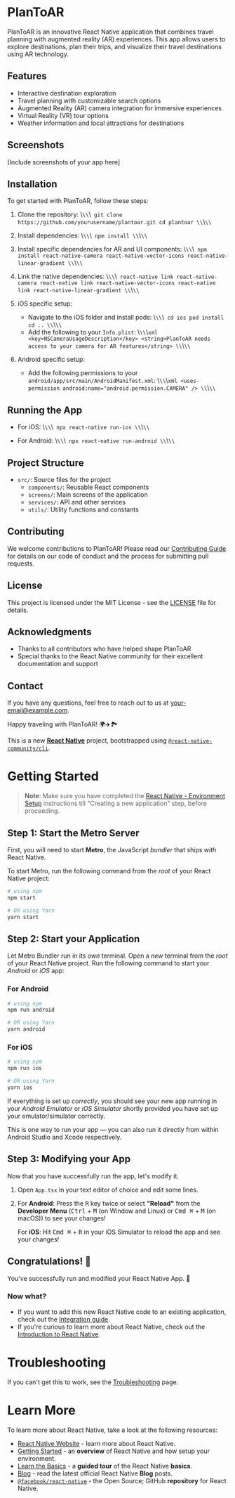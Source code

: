 # PlanToAR

PlanToAR is an innovative React Native application that combines travel planning with augmented reality (AR) experiences. This app allows users to explore destinations, plan their trips, and visualize their travel destinations using AR technology.

## Features

- Interactive destination exploration
- Travel planning with customizable search options
- Augmented Reality (AR) camera integration for immersive experiences
- Virtual Reality (VR) tour options
- Weather information and local attractions for destinations

## Screenshots

[Include screenshots of your app here]

## Installation

To get started with PlanToAR, follow these steps:

1. Clone the repository:
   \\`\\`\\`
   git clone https://github.com/yourusername/plantoar.git
   cd plantoar
   \\`\\`\\`

2. Install dependencies:
   \\`\\`\\`
   npm install
   \\`\\`\\`

3. Install specific dependencies for AR and UI components:
   \\`\\`\\`
   npm install react-native-camera react-native-vector-icons react-native-linear-gradient
   \\`\\`\\`

4. Link the native dependencies:
   \\`\\`\\`
   react-native link react-native-camera
   react-native link react-native-vector-icons
   react-native link react-native-linear-gradient
   \\`\\`\\`

5. iOS specific setup:
   - Navigate to the iOS folder and install pods:
     \\`\\`\\`
     cd ios
     pod install
     cd ..
     \\`\\`\\`
   - Add the following to your `Info.plist`:
     \\`\\`\\`xml
     <key>NSCameraUsageDescription</key>
     <string>PlanToAR needs access to your camera for AR features</string>
     \\`\\`\\`

6. Android specific setup:
   - Add the following permissions to your `android/app/src/main/AndroidManifest.xml`:
     \\`\\`\\`xml
     <uses-permission android:name="android.permission.CAMERA" />
     \\`\\`\\`

## Running the App

- For iOS:
  \\`\\`\\`
  npx react-native run-ios
  \\`\\`\\`

- For Android:
  \\`\\`\\`
  npx react-native run-android
  \\`\\`\\`

## Project Structure

- `src/`: Source files for the project
  - `components/`: Reusable React components
  - `screens/`: Main screens of the application
  - `services/`: API and other services
  - `utils/`: Utility functions and constants

## Contributing

We welcome contributions to PlanToAR! Please read our [Contributing Guide](CONTRIBUTING.md) for details on our code of conduct and the process for submitting pull requests.

## License

This project is licensed under the MIT License - see the [LICENSE](LICENSE) file for details.

## Acknowledgments

- Thanks to all contributors who have helped shape PlanToAR
- Special thanks to the React Native community for their excellent documentation and support

## Contact

If you have any questions, feel free to reach out to us at [your-email@example.com](mailto:your-email@example.com).

Happy traveling with PlanToAR! 🌍✈️🏞️


This is a new [**React Native**](https://reactnative.dev) project, bootstrapped using [`@react-native-community/cli`](https://github.com/react-native-community/cli).

# Getting Started

>**Note**: Make sure you have completed the [React Native - Environment Setup](https://reactnative.dev/docs/environment-setup) instructions till "Creating a new application" step, before proceeding.

## Step 1: Start the Metro Server

First, you will need to start **Metro**, the JavaScript _bundler_ that ships _with_ React Native.

To start Metro, run the following command from the _root_ of your React Native project:

```bash
# using npm
npm start

# OR using Yarn
yarn start
```

## Step 2: Start your Application

Let Metro Bundler run in its _own_ terminal. Open a _new_ terminal from the _root_ of your React Native project. Run the following command to start your _Android_ or _iOS_ app:

### For Android

```bash
# using npm
npm run android

# OR using Yarn
yarn android
```

### For iOS

```bash
# using npm
npm run ios

# OR using Yarn
yarn ios
```

If everything is set up _correctly_, you should see your new app running in your _Android Emulator_ or _iOS Simulator_ shortly provided you have set up your emulator/simulator correctly.

This is one way to run your app — you can also run it directly from within Android Studio and Xcode respectively.

## Step 3: Modifying your App

Now that you have successfully run the app, let's modify it.

1. Open `App.tsx` in your text editor of choice and edit some lines.
2. For **Android**: Press the <kbd>R</kbd> key twice or select **"Reload"** from the **Developer Menu** (<kbd>Ctrl</kbd> + <kbd>M</kbd> (on Window and Linux) or <kbd>Cmd ⌘</kbd> + <kbd>M</kbd> (on macOS)) to see your changes!

   For **iOS**: Hit <kbd>Cmd ⌘</kbd> + <kbd>R</kbd> in your iOS Simulator to reload the app and see your changes!

## Congratulations! :tada:

You've successfully run and modified your React Native App. :partying_face:

### Now what?

- If you want to add this new React Native code to an existing application, check out the [Integration guide](https://reactnative.dev/docs/integration-with-existing-apps).
- If you're curious to learn more about React Native, check out the [Introduction to React Native](https://reactnative.dev/docs/getting-started).

# Troubleshooting

If you can't get this to work, see the [Troubleshooting](https://reactnative.dev/docs/troubleshooting) page.

# Learn More

To learn more about React Native, take a look at the following resources:

- [React Native Website](https://reactnative.dev) - learn more about React Native.
- [Getting Started](https://reactnative.dev/docs/environment-setup) - an **overview** of React Native and how setup your environment.
- [Learn the Basics](https://reactnative.dev/docs/getting-started) - a **guided tour** of the React Native **basics**.
- [Blog](https://reactnative.dev/blog) - read the latest official React Native **Blog** posts.
- [`@facebook/react-native`](https://github.com/facebook/react-native) - the Open Source; GitHub **repository** for React Native.
